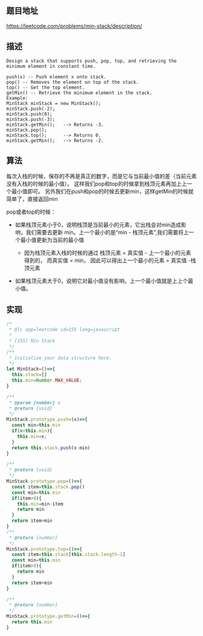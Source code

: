 ## 题目地址
https://leetcode.com/problems/min-stack/description/
## 描述
```
Design a stack that supports push, pop, top, and retrieving the minimum element in constant time.

push(x) -- Push element x onto stack.
pop() -- Removes the element on top of the stack.
top() -- Get the top element.
getMin() -- Retrieve the minimum element in the stack.
Example:
MinStack minStack = new MinStack();
minStack.push(-2);
minStack.push(0);
minStack.push(-3);
minStack.getMin();   --> Returns -3.
minStack.pop();
minStack.top();      --> Returns 0.
minStack.getMin();   --> Returns -2.

```

## 算法

每次入栈的时候，保存的不再是真正的数字，而是它与当前最小值的差（当前元素没有入栈的时候的最小值）。 这样我们pop和top的时候拿到栈顶元素再加上上一个最小值即可。 另外我们在push和pop的时候去更新min，这样getMin的时候就简单了，直接返回min

pop或者top的时候：
*  如果栈顶元素小于0，说明栈顶是当前最小的元素，它出栈会对min造成影响，我们需要去更新    min。上一个最小的是“min - 栈顶元素”,我们需要将上一个最小值更新为当前的最小值
   *  因为栈顶元素入栈的时候的通过 栈顶元素 = 真实值 - 上一个最小的元素 得到的， 而真实值 = min， 因此可以得出上一个最小的元素 = 真实值 -栈顶元素

*  如果栈顶元素大于0，说明它对最小值没有影响，上一个最小值就是上上个最小值。

## 实现


```Javascript
/*
 * @lc app=leetcode id=155 lang=javascript
 *
 * [155] Min Stack
 */
/**
 * initialize your data structure here.
 */
let MinStack=()=>{
  this.stack=[]
  this.min=Number.MAX_VALUE;
}

/**
 * @param {number} x
 * @return {void}
 */
MinStack.prototype.push=(x)=>{
  const min=this.min
  if(x<this.min){
    this.min=x;
  }
  return this.stack.push(x-min)
}

/**
 * @return {void}
 */
MinStack.prototype.pop=()=>{
  const item=this.stack.pop()
  const min=this.min
  if(item>0){
    this.min=min-item
    return min
  }
  return item+min
}
/**
 * @return {number}
 */
MinStack.prototype.top=()=>{
  const item=this.stack[this.stack.length-1]
  const min=this.min
  if(item>0){
    return min
  }
  return item+min
}

/**
 * @return {number}
 */
MinStack.prototype.getMin=()=>{
  return this.min
}


```